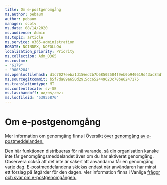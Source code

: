 ```yaml
---
title: Om e-postgenomgång
ms.author: pebaum
author: pebaum
manager: scotv
ms.date: 08/14/2020
ms.audience: Admin
ms.topic: article
ms.service: o365-administration
ROBOTS: NOINDEX, NOFOLLOW
localization_priority: Priority
ms.collection: Adm_O365
ms.custom:
- "6179"
- "9003284"
ms.openlocfilehash: d1c7027eeba1d156ed2b7b68502504f9eb0b940519d43ac84df1c94435260101
ms.sourcegitcommit: b5f7da89a650d2915dc652449623c78be6247175
ms.translationtype: MT
ms.contentlocale: sv-SE
ms.lasthandoff: 08/05/2021
ms.locfileid: "53955876"
---
```

# <a name="about-briefing-email"></a>Om e-postgenomgång

Mer information om genomgång finns i Översikt [över genomgång av e-postmeddelanden.](https://docs.microsoft.com/briefing/be-overview)  

Den här funktionen distribueras för närvarande, så din organisation kanske inte får genomgångsmeddelandet även om du har aktiverat genomgång. Observera också att det inte är säkert att användarna får en genomgång varje dag. E-postmeddelandena skickas endast när användaren har minst ett förslag på åtgärder för den dagen. Mer information finns i Vanliga [frågor och svar om e-postgenomgången.](https://docs.microsoft.com/briefing/be-faqs)